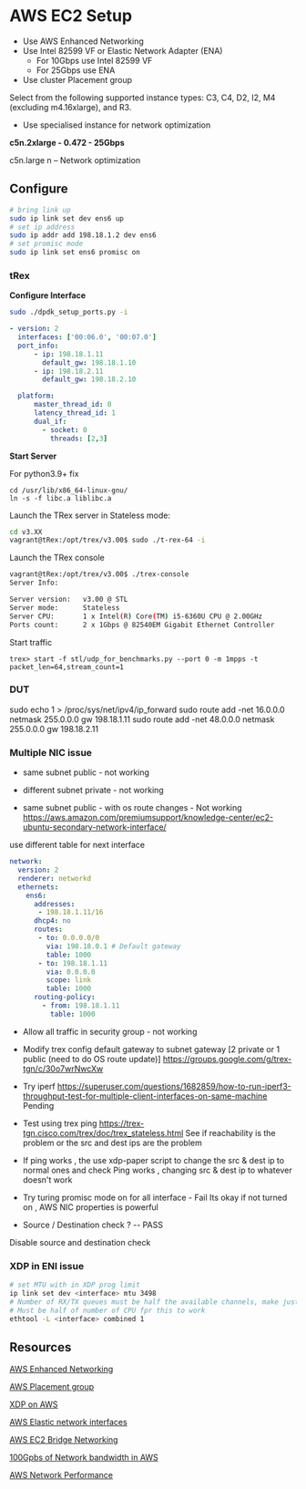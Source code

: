 # AWS EC2 Setup


* Use AWS Enhanced Networking
* Use Intel 82599 VF or Elastic Network Adapter (ENA)
    * For 10Gbps use Intel 82599 VF 
    * For 25Gbps use ENA
* Use cluster Placement group

Select from the following supported instance types: 
C3, C4, D2, I2, M4 (excluding m4.16xlarge), and R3.

* Use specialised instance for network optimization 


**c5n.2xlarge - 0.472 - 25Gbps**


c5n.large 
n – Network optimization




## Configure

```bash
# bring link up
sudo ip link set dev ens6 up
# set ip address
sudo ip addr add 198.18.1.2 dev ens6
# set promisc mode
sudo ip link set ens6 promisc on

```

### tRex

**Configure Interface**
```bash
sudo ./dpdk_setup_ports.py -i
```

```yaml
- version: 2
  interfaces: ['00:06.0', '00:07.0']
  port_info:
      - ip: 198.18.1.11
        default_gw: 198.18.1.10
      - ip: 198.18.2.11
        default_gw: 198.18.2.10

  platform:
      master_thread_id: 0
      latency_thread_id: 1
      dual_if:
        - socket: 0
          threads: [2,3]
```

**Start Server**

For python3.9+ fix
```
cd /usr/lib/x86_64-linux-gnu/
ln -s -f libc.a liblibc.a
```

Launch the TRex server in Stateless mode:

```bash
cd v3.XX
vagrant@tRex:/opt/trex/v3.00$ sudo ./t-rex-64 -i
```

Launch the TRex console

```bash
vagrant@tRex:/opt/trex/v3.00$ ./trex-console
Server Info:

Server version:   v3.00 @ STL
Server mode:      Stateless
Server CPU:       1 x Intel(R) Core(TM) i5-6360U CPU @ 2.00GHz
Ports count:      2 x 1Gbps @ 82540EM Gigabit Ethernet Controller
```

Start traffic
```
trex> start -f stl/udp_for_benchmarks.py --port 0 -m 1mpps -t packet_len=64,stream_count=1
```


### DUT

sudo echo 1 > /proc/sys/net/ipv4/ip_forward
sudo route add -net 16.0.0.0 netmask 255.0.0.0 gw 198.18.1.11
sudo route add -net 48.0.0.0 netmask 255.0.0.0 gw 198.18.2.11




### Multiple NIC issue

* same subnet public - not working
* different subnet private - not working

* same subnet public - with os route changes - Not working
https://aws.amazon.com/premiumsupport/knowledge-center/ec2-ubuntu-secondary-network-interface/

use different table for next interface
```yaml ens6 int1
network:
  version: 2
  renderer: networkd
  ethernets:
    ens6:
      addresses:
       - 198.18.1.11/16
      dhcp4: no
      routes:
       - to: 0.0.0.0/0
         via: 198.18.0.1 # Default gateway
         table: 1000
       - to: 198.18.1.11
         via: 0.0.0.0
         scope: link
         table: 1000
      routing-policy:
        - from: 198.18.1.11
          table: 1000
```

* Allow all traffic in security group - not working


* Modify trex config default gateway to subnet gateway [2 private or 1 public (need to do OS route update)]
https://groups.google.com/g/trex-tgn/c/30o7wrNwcXw
- Try iperf
https://superuser.com/questions/1682859/how-to-run-iperf3-throughput-test-for-multiple-client-interfaces-on-same-machine
Pending

* Test using trex ping 
https://trex-tgn.cisco.com/trex/doc/trex_stateless.html
See if reachability is the problem or the src and dest ips are the problem

* If ping works , the use xdp-paper script to change the src & dest ip to normal ones and check 
Ping works , changing src & dest ip to whatever doesn't work

* Try turing promisc mode on for all interface - Fail
 Its okay if not turned on , AWS NIC properties is powerful

* Source / Destination check ? -- PASS

Disable source and destination check 



### XDP in ENI issue

```bash
# set MTU with in XDP prog limit
ip link set dev <interface> mtu 3498
# Number of RX/TX queues must be half the available channels, make just 1 for 1 CPU. 2 for 2 CPU
# Must be half of number of CPU fpr this to work
ethtool -L <interface> combined 1
```



## Resources

[AWS Enhanced Networking](https://aws.amazon.com/premiumsupport/knowledge-center/enable-configure-enhanced-networking/)

[AWS Placement group](https://docs.aws.amazon.com/AWSEC2/latest/UserGuide/placement-groups.html)

[XDP on AWS](https://trying2adult.com/what-is-xdp-and-how-do-you-use-it-in-linux-amazon-ec2-example/)

[AWS Elastic network interfaces](https://docs.aws.amazon.com/AWSEC2/latest/UserGuide/using-eni.html)

[AWS EC2 Bridge Networking](https://yurmagccie.wordpress.com/2019/08/13/aws-networking-part-2-bridging-and-routing/)

[100Gpbs of Network bandwidth in AWS](https://aws.amazon.com/about-aws/whats-new/2018/11/introducing-amazon-ec2-c5n-instances/)

[AWS Network Performance](https://toonk.io/aws-network-performance-deep-dive/index.html)